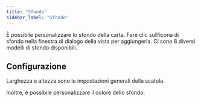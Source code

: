 ```yaml
---
title: "Sfondo"
sidebar_label: "Sfondo"
---
```


È possibile personalizzare lo sfondo della carta. Fare clic sull'icona di sfondo nella finestra di dialogo della vista per aggiungerla. Ci sono 8 diversi modelli di sfondo disponibili.

## Configurazione

Larghezza e altezza sono le impostazioni generali della scatola.

Inoltre, è possibile personalizzare il colore dello sfondo.
